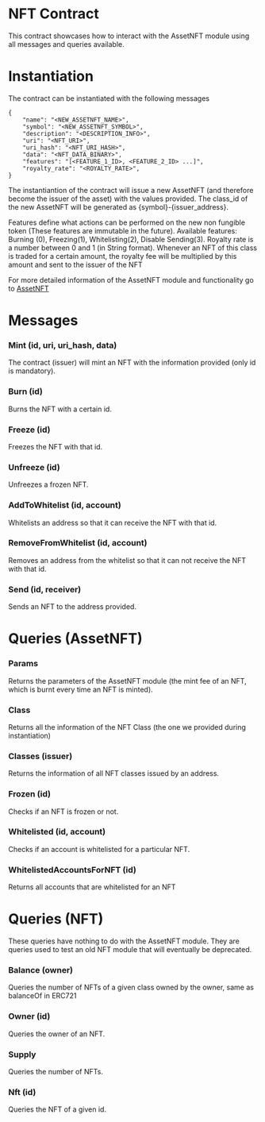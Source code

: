# NFT Contract

This contract showcases how to interact with the AssetNFT module using all messages and queries available.

# Instantiation

The contract can be instantiated with the following messages

```
{
    "name": "<NEW_ASSETNFT_NAME>",
    "symbol": "<NEW_ASSETNFT_SYMBOL>",
    "description": "<DESCRIPTION_INFO>",
    "uri": "<NFT_URI>",
    "uri_hash": "<NFT_URI_HASH>",
    "data": "<NFT_DATA_BINARY>",
    "features": "[<FEATURE_1_ID>, <FEATURE_2_ID> ...]",
    "royalty_rate": "<ROYALTY_RATE>",
}
```

The instantiantion of the contract will issue a new AssetNFT (and therefore become the issuer of the asset) with the values provided. The class_id of the new AssetNFT will be generated as {symbol}-{issuer_address}.

Features define what actions can be performed on the new non fungible token (These features are immutable in the future). Available features: Burning (0), Freezing(1), Whitelisting(2), Disable Sending(3).
Royalty rate is a number between 0 and 1 (in String format). Whenever an NFT of this class is traded for a certain amount, the royalty fee will be multiplied by this amount and sent to the issuer of the NFT

For more detailed information of the AssetNFT module and functionality go to [AssetNFT](https://github.com/CoreumFoundation/coreum/tree/master/x/asset/nft/spec)

# Messages

### Mint (id, uri, uri_hash, data)

The contract (issuer) will mint an NFT with the information provided (only id is mandatory).

### Burn (id)

Burns the NFT with a certain id.

### Freeze (id)

Freezes the NFT with that id.

### Unfreeze (id)

Unfreezes a frozen NFT.

### AddToWhitelist (id, account)

Whitelists an address so that it can receive the NFT with that id.

### RemoveFromWhitelist (id, account)

Removes an address from the whitelist so that it can not receive the NFT with that id.

### Send (id, receiver)

Sends an NFT to the address provided.

# Queries (AssetNFT)

### Params

Returns the parameters of the AssetNFT module (the mint fee of an NFT, which is burnt every time an NFT is minted).

### Class

Returns all the information of the NFT Class (the one we provided during instantiation)

### Classes (issuer)

Returns the information of all NFT classes issued by an address.

### Frozen (id)

Checks if an NFT is frozen or not.

### Whitelisted (id, account)

Checks if an account is whitelisted for a particular NFT.

### WhitelistedAccountsForNFT (id)

Returns all accounts that are whitelisted for an NFT

# Queries (NFT)

These queries have nothing to do with the AssetNFT module. They are queries used to test an old NFT module that will eventually be deprecated.

### Balance (owner)

Queries the number of NFTs of a given class owned by the owner, same as balanceOf in ERC721

### Owner (id)

Queries the owner of an NFT.

### Supply

Queries the number of NFTs.

### Nft (id)

Queries the NFT of a given id.
